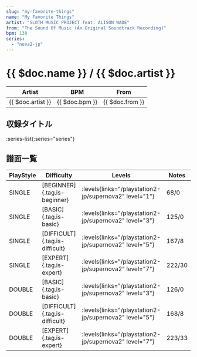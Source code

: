 ```yaml
---
slug: "my-favorite-things"
name: "My Favorite Things"
artist: "SLOTH MUSIC PROJECT feat. ALISON WADE"
from: "The Sound Of Music (An Original Soundtrack Recording)"
bpm: 130
series:
  - "nova2-jp"
---
```


# {{ $doc.name }} / {{ $doc.artist }}

|Artist|BPM|From|
|------|---|----|
|{{ $doc.artist }}|{{ $doc.bpm }}|{{ $doc.from }}|

## 収録タイトル

:series-list{:series="series"}

## 譜面一覧

|PlayStyle|Difficulty|Levels|Notes|Movie|
|---------|----------|------|-----|-----|
|SINGLE|[BEGINNER]{.tag.is-beginner}| :levels{links="/playstation2-jp/supernova2" level="1"}|68/0||
|SINGLE|[BASIC]{.tag.is-basic}| :levels{links="/playstation2-jp/supernova2" level="3"}|125/0||
|SINGLE|[DIFFICULT]{.tag.is-difficult}| :levels{links="/playstation2-jp/supernova2" level="5"}|167/8||
|SINGLE|[EXPERT]{.tag.is-expert}| :levels{links="/playstation2-jp/supernova2" level="7"}|222/30||
|DOUBLE|[BASIC]{.tag.is-basic}| :levels{links="/playstation2-jp/supernova2" level="3"}|126/0||
|DOUBLE|[DIFFICULT]{.tag.is-difficult}| :levels{links="/playstation2-jp/supernova2" level="5"}|168/8||
|DOUBLE|[EXPERT]{.tag.is-expert}| :levels{links="/playstation2-jp/supernova2" level="7"}|223/33||
